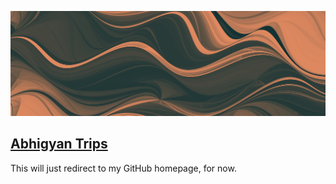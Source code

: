 ![Abhigyan Trips](./assets/header-1.jpg)

## [Abhigyan Trips](https://abhigyantrips.dev/)

This will just redirect to my GitHub homepage, for now.
